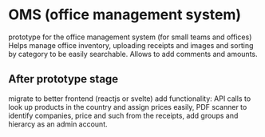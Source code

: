 # OMS (office management system)
prototype for the office management system (for small teams and offices)
Helps manage office inventory, uploading receipts and images and sorting by category to be easily searchable.
Allows to add comments and amounts.

## After prototype stage
migrate to better frontend (reactjs or svelte)
add functionality: API calls to look up products in the country and assign prices easily, PDF scanner to identify companies, price and such from the receipts,
add groups and hierarcy as an admin account.
